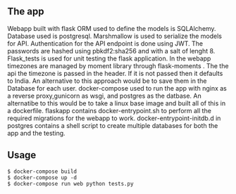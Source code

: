 ## The app
Webapp built with flask
ORM used to define the models is SQLAlchemy.
Database used is postgresql.
Marshmallow is used to serialize the models for API.
Authentication for the API endpoint is done using JWT.
The passwords are hashed using pbkdf2:sha256 and with a salt of lenght 8.
Flask_tests is used for unit testing the flask application.
In the webapp timezones are managed by moment library through flask-moments .
The the api the timezone is passed in the header. If it is not passed then it defaults to India.
An alternative to this approach would be to save them in the Database for each user.
docker-compose used to run the app with nginx as a reverse proxy,gunicorn as wsgi, and postgres as the datbase.
An alternatibe to this would be to take a linux base image and built all of this in a dockerfile.
flaskapp contains docker-entrypoint.sh to perform all the required migrations for the webapp to work.
docker-entrypoint-initdb.d in postgres contains a shell script to create multiple databases for both the app and the testing.


## Usage
```
$ docker-compose build
$ docker-compose up -d
$ docker-compose run web python tests.py
```
